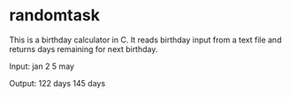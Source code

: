 # randomtask
This is a birthday calculator in C. It reads birthday input from a text file and returns days remaining for next birthday.

Input:
jan 2
5 may

Output:
122 days
145 days

